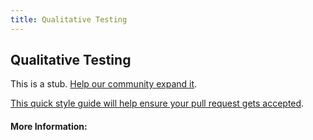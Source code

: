 ```yaml
---
title: Qualitative Testing
---
```


## Qualitative Testing

This is a stub. [Help our community expand it](https://github.com/freecodecamp/guides/tree/master/src/pages/articles/design/product-design/qualitative-testing/index.md).

[This quick style guide will help ensure your pull request gets accepted](https://github.com/freeCodeCamp/guides/blob/master/README.md).

<!-- The article goes here, in GitHub-flavored Markdown. Feel free to add YouTube videos, images, and CodePen/JSBin embeds  -->

#### More Information:
<!-- Please add any articles you think might be helpful to read before writing the article -->


